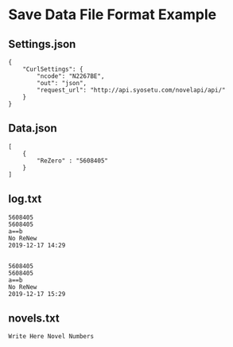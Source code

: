 # Save Data File Format Example

## Settings.json

~~~
{
	"CurlSettings": {
		"ncode": "N2267BE",
		"out": "json",
		"request_url": "http://api.syosetu.com/novelapi/api/"
	}
}
~~~
## Data.json

~~~
[
	{
		"ReZero" : "5608405"
	}
]
~~~

## log.txt

~~~
5608405
5608405
a==b
No ReNew
2019-12-17 14:29


5608405
5608405
a==b
No ReNew
2019-12-17 15:29
~~~

## novels.txt

~~~
Write Here Novel Numbers
~~~
